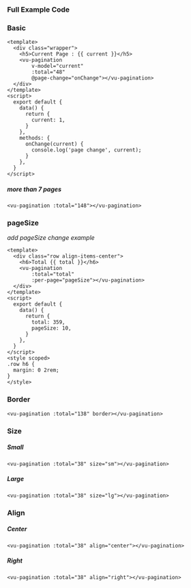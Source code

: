 ### Full Example Code

### Basic
```vue
<template>
  <div class="wrapper">
    <h5>Current Page : {{ current }}</h5>
    <vu-pagination
        v-model="current" 
        :total="48"
        @page-change="onChange"></vu-pagination>
  </div>
</template>
<script>
  export default {
    data() {
      return {
        current: 1,
      }
    },
    methods: {
      onChange(current) {
        console.log('page change', current);
      }
    },
  }
</script>
```

##### more than 7 pages
```vue
<vu-pagination :total="148"></vu-pagination>
```


### pageSize
*add pageSize change example*
```vue
<template>
  <div class="row align-items-center">
    <h6>Total {{ total }}</h6>
    <vu-pagination
        :total="total"
        :per-page="pageSize"></vu-pagination>
  </div>
</template>
<script>
  export default {
    data() {
      return {
        total: 359,
        pageSize: 10,
      }
    },
  }
</script>
<style scoped>
.row h6 {
  margin: 0 2rem;
}
</style>
```

### Border
```vue
<vu-pagination :total="138" border></vu-pagination>
```

### Size
##### Small
```vue
<vu-pagination :total="38" size="sm"></vu-pagination>
```
##### Large 
```vue
<vu-pagination :total="38" size="lg"></vu-pagination>
```

### Align
##### Center
```vue
<vu-pagination :total="38" align="center"></vu-pagination>
```
##### Right
```vue
<vu-pagination :total="38" align="right"></vu-pagination>
```
